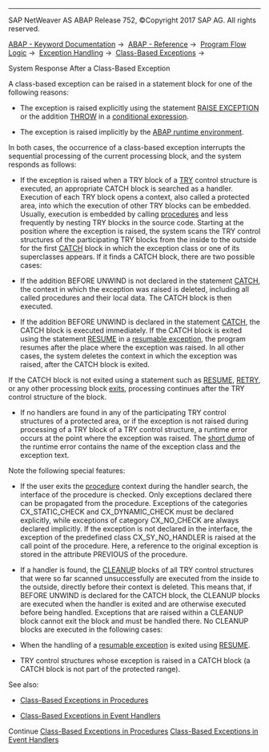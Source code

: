   

* * *

SAP NetWeaver AS ABAP Release 752, ©Copyright 2017 SAP AG. All rights reserved.

[ABAP - Keyword Documentation](javascript:call_link\('abenabap.htm'\)) →  [ABAP - Reference](javascript:call_link\('abenabap_reference.htm'\)) →  [Program Flow Logic](javascript:call_link\('abenabap_flow_logic.htm'\)) →  [Exception Handling](javascript:call_link\('abenabap_exceptions.htm'\)) →  [Class-Based Exceptions](javascript:call_link\('abenexceptions.htm'\)) → 

System Response After a Class-Based Exception

A class-based exception can be raised in a statement block for one of the following reasons:

-   The exception is raised explicitly using the statement [RAISE EXCEPTION](javascript:call_link\('abapraise_exception_class.htm'\)) or the addition [THROW](javascript:call_link\('abenconditional_expression_result.htm'\)) in a [conditional expression](javascript:call_link\('abenconditional_expressions.htm'\)).

-   The exception is raised implicitly by the [ABAP runtime environment](javascript:call_link\('abenabap_runtime_envir_glosry.htm'\) "Glossary Entry").

In both cases, the occurrence of a class-based exception interrupts the sequential processing of the current processing block, and the system responds as follows:

-   If the exception is raised when a TRY block of a [TRY](javascript:call_link\('abaptry.htm'\)) control structure is executed, an appropriate CATCH block is searched as a handler. Execution of each TRY block opens a context, also called a protected area, into which the execution of other TRY blocks can be embedded. Usually, execution is embedded by calling [procedures](javascript:call_link\('abenexceptions_procedures.htm'\)) and less frequently by nesting TRY blocks in the source code. Starting at the position where the exception is raised, the system scans the TRY control structures of the participating TRY blocks from the inside to the outside for the first [CATCH](javascript:call_link\('abapcatch_try.htm'\)) block in which the exception class or one of its superclasses appears. If it finds a CATCH block, there are two possible cases:

-   If the addition BEFORE UNWIND is not declared in the statement [CATCH](javascript:call_link\('abapcatch_try.htm'\)), the context in which the exception was raised is deleted, including all called procedures and their local data. The CATCH block is then executed.

-   If the addition BEFORE UNWIND is declared in the statement [CATCH](javascript:call_link\('abapcatch_try.htm'\)), the CATCH block is executed immediately. If the CATCH block is exited using the statement [RESUME](javascript:call_link\('abapresume.htm'\)) in a [resumable exception](javascript:call_link\('abenresumable_exception_glosry.htm'\) "Glossary Entry"), the program resumes after the place where the exception was raised. In all other cases, the system deletes the context in which the exception was raised, after the CATCH block is exited.

If the CATCH block is not exited using a statement such as [RESUME](javascript:call_link\('abapresume.htm'\)), [RETRY](javascript:call_link\('abapretry.htm'\)), or any other processing block [exits](javascript:call_link\('abenleave_processing_blocks.htm'\)), processing continues after the TRY control structure of the block.

-   If no handlers are found in any of the participating TRY control structures of a protected area, or if the exception is not raised during processing of a TRY block of a TRY control structure, a runtime error occurs at the point where the exception was raised. The [short dump](javascript:call_link\('abenshort_dump_glosry.htm'\) "Glossary Entry") of the runtime error contains the name of the exception class and the exception text.

Note the following special features:

-   If the user exits the [procedure](javascript:call_link\('abenexceptions_procedures.htm'\)) context during the handler search, the interface of the procedure is checked. Only exceptions declared there can be propagated from the procedure. Exceptions of the categories CX\_STATIC\_CHECK and CX\_DYNAMIC\_CHECK must be declared explicitly, while exceptions of category CX\_NO\_CHECK are always declared implicitly. If the exception is not declared in the interface, the exception of the predefined class CX\_SY\_NO\_HANDLER is raised at the call point of the procedure. Here, a reference to the original exception is stored in the attribute PREVIOUS of the procedure.

-   If a handler is found, the [CLEANUP](javascript:call_link\('abapcleanup.htm'\)) blocks of all TRY control structures that were so far scanned unsuccessfully are executed from the inside to the outside, directly before their context is deleted. This means that, if BEFORE UNWIND is declared for the CATCH block, the CLEANUP blocks are executed when the handler is exited and are otherwise executed before being handled. Exceptions that are raised within a CLEANUP block cannot exit the block and must be handled there.
    No CLEANUP blocks are executed in the following cases:

-   When the handling of a [resumable exception](javascript:call_link\('abenresumable_exception_glosry.htm'\) "Glossary Entry") is exited using [RESUME](javascript:call_link\('abapresume.htm'\)).

-   TRY control structures whose exception is raised in a CATCH block (a CATCH block is not part of the protected range).

See also:

-   [Class-Based Exceptions in Procedures](javascript:call_link\('abenexceptions_procedures.htm'\))

-   [Class-Based Exceptions in Event Handlers](javascript:call_link\('abenexceptions_events.htm'\))

Continue
[Class-Based Exceptions in Procedures](javascript:call_link\('abenexceptions_procedures.htm'\))
[Class-Based Exceptions in Event Handlers](javascript:call_link\('abenexceptions_events.htm'\))